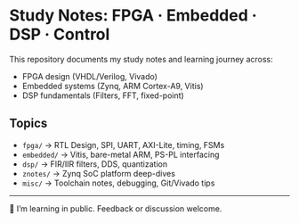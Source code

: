# Study Notes: FPGA · Embedded · DSP · Control

This repository documents my study notes and learning journey across:

-  FPGA design (VHDL/Verilog, Vivado)
-  Embedded systems (Zynq, ARM Cortex-A9, Vitis)
-  DSP fundamentals (Filters, FFT, fixed-point)

## Topics

- `fpga/` → RTL Design, SPI, UART, AXI-Lite, timing, FSMs
- `embedded/` → Vitis, bare-metal ARM, PS-PL interfacing
- `dsp/` → FIR/IIR filters, DDS, quantization
- `znotes/` → Zynq SoC platform deep-dives
- `misc/` → Toolchain notes, debugging, Git/Vivado tips

---

📌 I’m learning in public. Feedback or discussion welcome.
